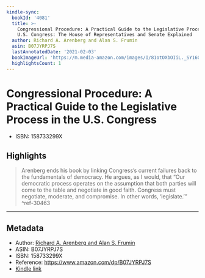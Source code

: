 ```yaml
---
kindle-sync:
  bookId: '4081'
  title: >-
    Congressional Procedure: A Practical Guide to the Legislative Process in the
    U.S. Congress: The House of Representatives and Senate Explained
  author: Richard A. Arenberg and Alan S. Frumin
  asin: B07JYRPJ7S
  lastAnnotatedDate: '2021-02-03'
  bookImageUrl: 'https://m.media-amazon.com/images/I/81otOXbOIiL._SY160.jpg'
  highlightsCount: 1
---
```

# Congressional Procedure: A Practical Guide to the Legislative Process in the U.S. Congress

* ISBN: 158733299X

## Highlights
> Arenberg ends his book by linking Congress’s current failures back to the fundamentals of democracy. He argues, as I would, that “Our democratic process operates on the assumption that both parties will come to the table and negotiate in good faith. Congress must negotiate, moderate, and compromise. In other words, ‘legislate.’” ^ref-30463

---

## Metadata
* Author: [Richard A. Arenberg and Alan S. Frumin](https://www.amazon.comundefined)
* ASIN: B07JYRPJ7S
* ISBN: 158733299X
* Reference: https://www.amazon.com/dp/B07JYRPJ7S
* [Kindle link](kindle://book?action=open&asin=B07JYRPJ7S)
